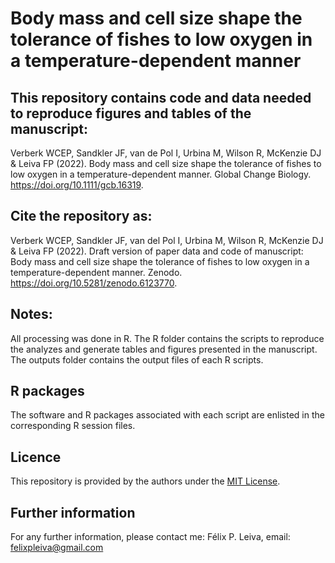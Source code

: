 # Body mass and cell size shape the tolerance of fishes to low oxygen in a temperature-dependent manner
 
## This repository contains code and data needed to reproduce figures and tables of the manuscript: 

Verberk WCEP, Sandkler JF, van de Pol I, Urbina M, Wilson R, McKenzie DJ & Leiva FP (2022). Body mass and cell size shape the tolerance of fishes to low oxygen in a temperature-dependent manner. Global Change Biology. https://doi.org/10.1111/gcb.16319.

## Cite the repository as:

Verberk WCEP, Sandkler JF, van del Pol I, Urbina M, Wilson R, McKenzie DJ & Leiva FP (2022). Draft version of paper data and code of manuscript: Body mass and cell size shape the tolerance of fishes to low oxygen in a temperature-dependent manner. Zenodo. https://doi.org/10.5281/zenodo.6123770.
 
## Notes:
All processing was done in R. The R folder contains the scripts to reproduce the analyzes and generate tables and figures presented in the manuscript. The outputs folder contains the output files of each R scripts.   

## R packages
The software and R packages associated with each script are enlisted in the corresponding R session files.

## Licence
This repository is provided by the authors under the [MIT License](https://opensource.org/licenses/MIT).

## Further information
For any further information, please contact me: Félix P. Leiva, email: felixpleiva@gmail.com
